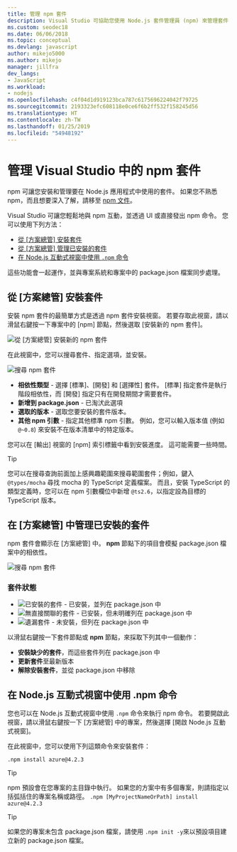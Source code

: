 ```yaml
---
title: 管理 npm 套件
description: Visual Studio 可協助您使用 Node.js 套件管理員 (npm) 來管理套件
ms.custom: seodec18
ms.date: 06/06/2018
ms.topic: conceptual
ms.devlang: javascript
author: mikejo5000
ms.author: mikejo
manager: jillfra
dev_langs:
- JavaScript
ms.workload:
- nodejs
ms.openlocfilehash: c4f04d1d919123bca787c6175696224042f79725
ms.sourcegitcommit: 2193323efc608118e0ce6f6b2ff532f158245d56
ms.translationtype: HT
ms.contentlocale: zh-TW
ms.lasthandoff: 01/25/2019
ms.locfileid: "54948192"
---
```

# <a name="manage-npm-packages-in-visual-studio"></a>管理 Visual Studio 中的 npm 套件

npm 可讓您安裝和管理要在 Node.js 應用程式中使用的套件。 如果您不熟悉 npm，而且想要深入了解，請移至 [npm 文件](https://docs.npmjs.com/)。

Visual Studio 可讓您輕鬆地與 npm 互動，並透過 UI 或直接發出 npm 命令。 您可以使用下列方法：
* [從 [方案總管] 安裝套件](#npmInstallWindow)
* [從 [方案總管] 管理已安裝的套件](#solutionExplorer)
* [在 Node.js 互動式視窗中使用 `.npm` 命令](#interactive)

這些功能會一起運作，並與專案系統和專案中的 package.json 檔案同步處理。

## <a name="npmInstallWindow"></a> 從 [方案總管] 安裝套件

安裝 npm 套件的最簡單方式是透過 npm 套件安裝視窗。 若要存取此視窗，請以滑鼠右鍵按一下專案中的 [npm] 節點，然後選取 [安裝新的 npm 套件]。

![從 [方案總管] 安裝新的 npm 套件](../javascript/media/solution-explorer-install-package.png)

在此視窗中，您可以搜尋套件、指定選項，並安裝。

![搜尋 npm 套件](../javascript/media/search-package.png)

* **相依性類型** - 選擇 [標準]、[開發] 和 [選擇性] 套件。 [標準] 指定套件是執行階段相依性，而 [開發] 指定只有在開發期間才需要套件。
* **新增到 package.json** - 已淘汱此選項
* **選取的版本** - 選取您要安裝的套件版本。
* **其他 npm 引數** - 指定其他標準 npm 引數。 例如，您可以輸入版本值 (例如 `@~0.8`) 來安裝不在版本清單中的特定版本。

您可以在 [輸出] 視窗的 [npm] 索引標籤中看到安裝進度。 這可能需要一些時間。

> [!TIP]
> 您可以在搜尋查詢前面加上感興趣範圍來搜尋範圍套件；例如，鍵入 `@types/mocha` 尋找 mocha 的 TypeScript 定義檔案。 而且，安裝 TypeScript 的類型定義時，您可以在 npm 引數欄位中新增 `@ts2.6`，以指定設為目標的 TypeScript 版本。

## <a name="solutionExplorer"></a> 在 [方案總管] 中管理已安裝的套件

npm 套件會顯示在 [方案總管] 中。 **npm** 節點下的項目會模擬 package.json 檔案中的相依性。

![搜尋 npm 套件](../javascript/media/solution-explorer-status.png)

### <a name="package-status"></a>套件狀態
* ![已安裝的套件](../javascript/media/installed-npm.png) - 已安裝，並列在 package.json 中
* ![無直接關聯的套件](../javascript/media/extraneous-npm.png) - 已安裝，但未明確列在 package.json 中
* ![遺漏套件](../javascript/media/missing-npm.png) - 未安裝，但列在 package.json 中

以滑鼠右鍵按一下套件節點或 **npm** 節點，來採取下列其中一個動作：
* **安裝缺少的套件**，而這些套件列在 package.json 中
* **更新套件**至最新版本
* **解除安裝套件**，並從 package.json 中移除

## <a name="interactive"></a> 在 Node.js 互動式視窗中使用 .npm 命令

您也可以在 Node.js 互動式視窗中使用 `.npm` 命令來執行 npm 命令。 若要開啟此視窗，請以滑鼠右鍵按一下 [方案總管] 中的專案，然後選擇 [開啟 Node.js 互動式視窗]。

在此視窗中，您可以使用下列這類命令來安裝套件：

`.npm install azure@4.2.3`

 > [!Tip]
 > npm 預設會在您專案的主目錄中執行。 如果您的方案中有多個專案，則請指定以括弧括住的專案名稱或路徑。
 > `.npm [MyProjectNameOrPath] install azure@4.2.3`

 > [!Tip]
 > 如果您的專案未包含 package.json 檔案，請使用 `.npm init -y`來以預設項目建立新的 package.json 檔案。